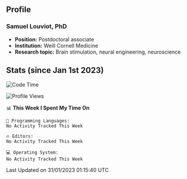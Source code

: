 ## Profile
### Samuel Louviot, PhD
- **Position:** Postdoctoral associate
- **Institution:** Weill Cornell Medicine
- **Research topic:** Brain stimulation, neural engineering, neuroscience

## Stats (since Jan 1st 2023)

<!--START_SECTION:waka-->
![Code Time](http://img.shields.io/badge/Code%20Time-114%20hrs%2019%20mins-blue)

![Profile Views](http://img.shields.io/badge/Profile%20Views-1-blue)

📊 **This Week I Spent My Time On** 

```text
💬 Programming Languages: 
No Activity Tracked This Week

🔥 Editors: 
No Activity Tracked This Week

💻 Operating System: 
No Activity Tracked This Week

```


 Last Updated on 31/01/2023 01:15:40 UTC
<!--END_SECTION:waka-->
